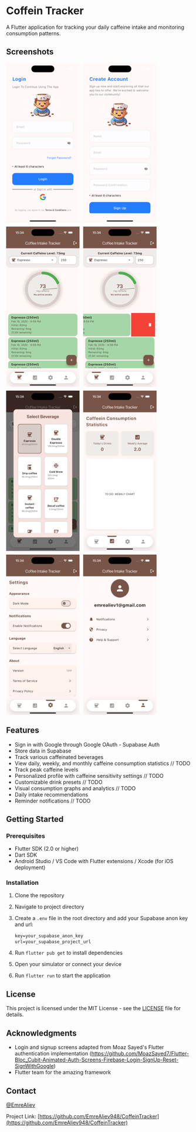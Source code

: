 # Coffein Tracker

A Flutter application for tracking your daily caffeine intake and monitoring consumption patterns.

## Screenshots

<div style="display: flex; flex-wrap: wrap; gap: 10px;">
  <img src="screenshots/1.png" width="200" alt="Login Screen">
  <img src="screenshots/2.png" width="200" alt="Home Screen">
  <img src="screenshots/3.png" width="200" alt="Statistics Screen">
  <img src="screenshots/4.png" width="200" alt="Profile Screen">
  <img src="screenshots/5.png" width="200" alt="Profile Screen">
  <img src="screenshots/6.png" width="200" alt="Profile Screen">
  <img src="screenshots/7.png" width="200" alt="Profile Screen">
  <img src="screenshots/8.png" width="200" alt="Profile Screen">
</div>

## Features
- Sign in with Google through Google OAuth - Supabase Auth
- Store data in Supabase
- Track various caffeinated beverages
- View daily, weekly, and monthly caffeine consumption statistics // TODO
- Track peak caffeine levels
- Personalized profile with caffeine sensitivity settings // TODO
- Customizable drink presets // TODO
- Visual consumption graphs and analytics // TODO
- Daily intake recommendations
- Reminder notifications // TODO

## Getting Started

### Prerequisites

- Flutter SDK (2.0 or higher)
- Dart SDK
- Android Studio / VS Code with Flutter extensions / Xcode (for iOS deployment)

### Installation

1. Clone the repository
2. Navigate to project directory
3. Create a `.env` file in the root directory and add your Supabase anon key and url:

    ```env
    key=your_supabase_anon_key
    url=your_supabase_project_url
    ```
4. Run `flutter pub get` to install dependencies
5. Open your simulator or connect your device
6. Run `flutter run` to start the application



## License

This project is licensed under the MIT License - see the [LICENSE](LICENSE) file for details.

## Acknowledgments
- Login and signup screens adapted from Moaz Sayed's Flutter authentication implementation (https://github.com/MoazSayed7/Flutter-Bloc_Cubit-Animated-Auth-Screens-Firebase-Login-SignUp-Reset-SignWithGoogle)
- Flutter team for the amazing framework
## Contact

[@EmreAliev](https://www.linkedin.com/in/emre-aliev)

Project Link: [https://github.com/EmreAliev948/CoffeinTracker](https://github.com/EmreAliev948/CoffeinTracker)